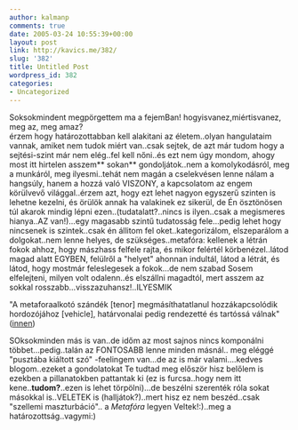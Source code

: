```yaml
---
author: kalmanp
comments: true
date: 2005-03-24 10:55:39+00:00
layout: post
link: http://kavics.me/382/
slug: '382'
title: Untitled Post
wordpress_id: 382
categories:
- Uncategorized
---
```


Soksokmindent megpörgettem ma a fejemBan! hogyisvanez,miértisvanez, meg az, meg amaz?  
érzem hogy határozottabban kell alakitani az életem..olyan hangulataim vannak, amiket nem tudok miért van..csak sejtek, de azt már tudom hogy a sejtési-szint már nem elég..fel kell nőni..és ezt nem úgy mondom, ahogy most itt hirtelen asszem** sokan** gondoljátok..nem a komolykodásról, meg a munkáról, meg ilyesmi..tehát nem magán a cselekvésen lenne nálam a hangsúly, hanem a hozzá való VISZONY, a kapcsolatom az engem körülvevő világgal..érzem azt, hogy ezt lehet nagyon egyszerű szinten is lehetne kezelni, és örülök annak ha valakinek ez sikerül, de Én ösztönösen túl akarok mindig lépni ezen..(tudatalatt?..nincs is ilyen..csak a megismeres hianya..AZ van!)...egy magasabb szintű tudatosság fele...pedig lehet hogy nincsenek is szintek..csak én állitom fel oket..kategorizálom, elszeparálom a dolgokat..nem lenne helyes, de szükséges..metafóra: kellenek a létrán fokok ahhoz, hogy mászhass felfele rajta, és mikor felértél körbenézel..látod magad alatt EGYBEN, felülről a "helyet" ahonnan indultál, látod a létrát, és látod, hogy mostmár feleslegesek a fokok...de nem szabad Sosem elfelejteni, milyen volt odalenn..és elszállni magadtól, mert asszem az sokkal rosszabb...visszazuhansz!..ILYESMIK




"A metaforaalkotó szándék [tenor] megmásíthatatlanul hozzákapcsolódik hordozójához [vehicle], határvonalai pedig rendezetté és tartóssá válnak" ([innen](http://magyar-irodalom.elte.hu/prae/pr/200106/05.html))




SOksokminden más is van..de időm az most sajnos nincs komponálni többet...pedig..talán az FONTOSABB lenne minden másnál.. meg eléggé "pusztába kiáltott szó" -feelingem van...de az is már valami....kedves blogom..ezeket a gondolatokat Te tudtad meg először hisz belőlem is ezekben a pillanatokben pattantak ki (ez is furcsa..hogy nem itt kene..**tudom?**..ezen is lehet törpölni)...de beszélni szerenték róla sokat másokkal is..VELETEK is (halljátok?)..mert hisz ez nem beszéd..csak "szellemi maszturbáció".. a _Metafóra_ legyen Veltek!:)..meg a határozottság..vagymi:)
